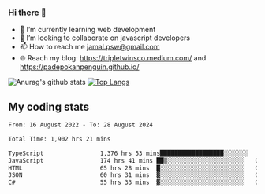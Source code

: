 ### Hi there 👋

<!--
**padepokanpenguin/padepokanpenguin** is a ✨ _special_ ✨ repository because its `README.md` (this file) appears on your GitHub profile.
-->

- 🌱 I’m currently learning  web development
- 👯 I’m looking to collaborate on javascript developers
- 📫 How to reach me jamal.psw@gmail.com
- 🌐 Reach my blog:
   https://tripletwinsco.medium.com/ and
   https://padepokanpenguin.github.io/

![Anurag's github stats](https://github-readme-stats.vercel.app/api?username=padepokanpenguin&count_private=true&disable_animations=false&show_icons=true&theme=default)
[![Top Langs](https://github-readme-stats.vercel.app/api/top-langs/?username=padepokanpenguin&theme=default&layout=compact)](https://github.com/padepokanpenguin)

## My coding stats

<!--START_SECTION:waka-->

```txt
From: 16 August 2022 - To: 28 August 2024

Total Time: 1,902 hrs 21 mins

TypeScript                1,376 hrs 53 mins██████████████████░░░░░░░   72.38 %
JavaScript                174 hrs 41 mins ██▒░░░░░░░░░░░░░░░░░░░░░░   09.18 %
HTML                      65 hrs 28 mins  █░░░░░░░░░░░░░░░░░░░░░░░░   03.44 %
JSON                      60 hrs 31 mins  ▓░░░░░░░░░░░░░░░░░░░░░░░░   03.18 %
C#                        55 hrs 33 mins  ▓░░░░░░░░░░░░░░░░░░░░░░░░   02.92 %
```

<!--END_SECTION:waka-->


